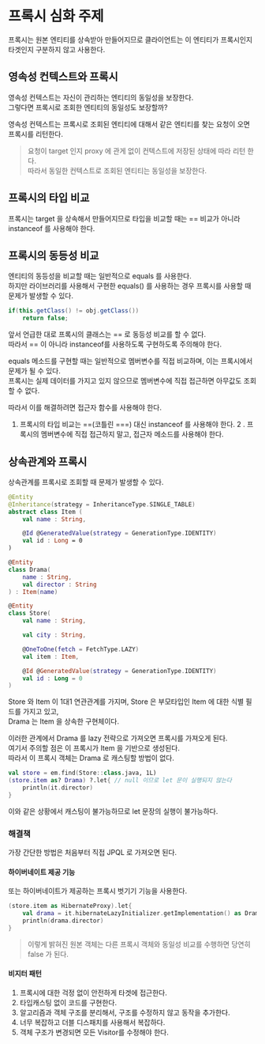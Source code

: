 # 프록시 심화 주제
프록시는 원본 엔티티를 상속받아 만들어지므로 클라이언트는 이 엔티티가 프록시인지 타겟인지 구분하지 않고 사용한다.   

## 영속성 컨텍스트와 프록시
영속성 컨텍스트는 자신이 관리하는 엔티티의 동일성을 보장한다.   
그렇다면 프록시로 조회한 엔티티의 동일성도 보장할까?   

영속성 컨텍스트는 프록시로 조회된 엔티티에 대해서 같은 엔티티를 찾는 요청이 오면 프록시를 리턴한다.   

> 요청이 target 인지 proxy 에 관게 없이 컨텍스트에 저장된 상태에 따라 리턴 한다.   
> 따라서 동일한 컨텍스트로 조회된 엔티티는 동일성을 보장한다.   

## 프록시의 타입 비교
프록시는 target 을 상속해서 만들어지므로 타입을 비교할 때는 == 비교가 아니라 instanceof 를 사용해야 한다.

## 프록시의 동등성 비교
엔티티의 동등성을 비교할 때는 일반적으로 equals 를 사용한다.   
하지만 라이브러리를 사용해서 구현한 equals() 를 사용하는 경우 프록시를 사용할 때 문제가 발생할 수 있다.   

```java
if(this.getClass() != obj.getClass())
    return false;
```

앞서 언급한 대로 프록시의 클래스는 == 로 동등성 비교를 할 수 없다.   
따라서 == 이 아니라 instanceof를 사용하도록 구현하도록 주의해야 한다.  

equals 메소드를 구현할 때는 일반적으로 멤버변수를 직접 비교하며, 이는 프록시에서 문제가 될 수 있다.   
프록시는 실제 데이터를 가지고 있지 않으므로 멤버변수에 직접 접근하면 아무값도 조회할 수 없다.   

따라서 이를 해결하려면 접근자 함수를 사용해야 한다.   

1. 프록시의 타입 비교는 ==(코틀린 ===) 대신 instanceof 를 사용해야 한다.
2 . 프록시의 멤버변수에 직접 접근하지 말고, 접근자 메소드를 사용해야 한다.   
   
## 상속관계와 프록시
상속관계를 프록시로 조회할 때 문제가 발생할 수 있다.   

```kotlin
@Entity
@Inheritance(strategy = InheritanceType.SINGLE_TABLE)
abstract class Item (
    val name : String,

    @Id @GeneratedValue(strategy = GenerationType.IDENTITY)
    val id : Long = 0
)

@Entity
class Drama(
    name : String,
    val director : String
) : Item(name)

@Entity
class Store(
    val name : String,

    val city : String,

    @OneToOne(fetch = FetchType.LAZY)
    val item : Item,

    @Id @GeneratedValue(strategy = GenerationType.IDENTITY)
    val id : Long = 0
)
```

Store 와 Item 이 1대1 연관관계를 가지며, Store 은 부모타입인 Item 에 대한 식별 필드를 가지고 있고,   
Drama 는 Item 을 상속한 구현체이다.   

이러한 관계에서 Drama 를 lazy 전략으로 가져오면 프록시를 가져오게 된다.      
여기서 주의할 점은 이 프록시가 Item 을 기반으로 생성된다.      
따라서 이 프록시 객체는 Drama 로 캐스팅할 방법이 없다.  

```kotlin
val store = em.find(Store::class.java, 1L)
(store.item as? Drama) ?.let{ // null 이므로 let 문이 실행되지 않는다
    println(it.director) 
}
```

이와 같은 상황에서 캐스팅이 불가능하므로 let 문장의 실행이 불가능하다.   

### 해결책

가장 간단한 방법은 처음부터 직접 JPQL 로 가져오면 된다.   

#### 하이버네이트 제공 기능

또는 하이버네이트가 제공하는 프록시 벗기기 기능을 사용한다.   

```kotlin
(store.item as HibernateProxy).let{
    val drama = it.hibernateLazyInitializer.getImplementation() as Drama
    println(drama.director)
}
```

> 이렇게 밝혀진 원본 객체는 다른 프록시 객체와 동일성 비교를 수행하면 당연히 false 가 된다.

#### 비지터 패턴
1. 프록시에 대한 걱정 없이 안전하게 타겟에 접근한다.
2. 타입캐스팅 없이 코드를 구현한다.
3. 알고리즘과 객체 구조를 분리해서, 구조를 수정하지 않고 동작을 추가한다.
4. 너무 복잡하고 더블 디스패치를 사용해서 복잡하다.
5. 객체 구조가 변경되면 모든 Visitor를 수정해야 한다.   
